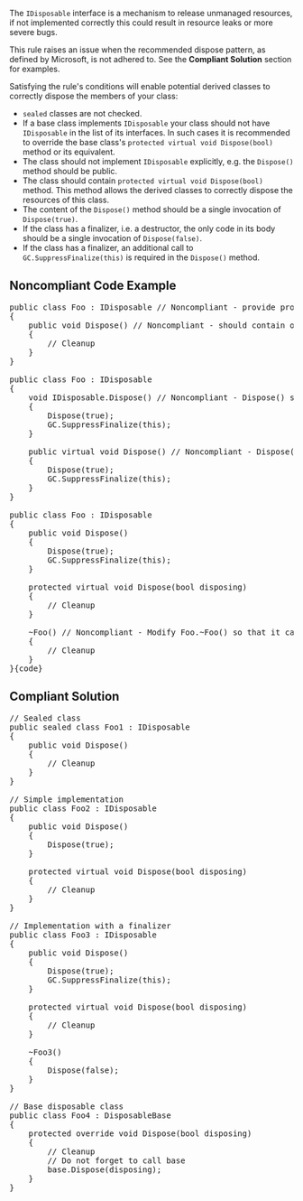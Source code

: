 The `IDisposable` interface is a mechanism to release unmanaged resources, if not implemented correctly this could result in resource
leaks or more severe bugs.

This rule raises an issue when the recommended dispose pattern, as defined by Microsoft, is not adhered to. See the **Compliant
Solution** section for examples.

Satisfying the rule's conditions will enable potential derived classes to correctly dispose the members of your class:

*   `sealed` classes are not checked.
*   If a base class implements `IDisposable` your class should not have `IDisposable` in the list of its interfaces. In such
      cases it is recommended to override the base class's `protected virtual void Dispose(bool)` method or its equivalent.
*   The class should not implement `IDisposable` explicitly, e.g. the `Dispose()` method should be public.
*   The class should contain `protected virtual void Dispose(bool)` method. This method allows the derived classes to correctly dispose
      the resources of this class.
*   The content of the `Dispose()` method should be a single invocation of `Dispose(true)`.
*   If the class has a finalizer, i.e. a destructor, the only code in its body should be a single invocation of `Dispose(false)`.
*   If the class has a finalizer, an additional call to `GC.SuppressFinalize(this)` is required in the `Dispose()` method.

## Noncompliant Code Example

<pre>
public class Foo : IDisposable // Noncompliant - provide protected overridable implementation of Dispose(bool) on Foo or mark the type as sealed.
{
    public void Dispose() // Noncompliant - should contain only a call to Dispose(true) and then GC.SuppressFinalize(this)
    {
        // Cleanup
    }
}

public class Foo : IDisposable
{
    void IDisposable.Dispose() // Noncompliant - Dispose() should be public
    {
        Dispose(true);
        GC.SuppressFinalize(this);
    }

    public virtual void Dispose() // Noncompliant - Dispose() should be sealed
    {
        Dispose(true);
        GC.SuppressFinalize(this);
    }
}

public class Foo : IDisposable
{
    public void Dispose()
    {
        Dispose(true);
        GC.SuppressFinalize(this);
    }

    protected virtual void Dispose(bool disposing)
    {
        // Cleanup
    }

    ~Foo() // Noncompliant - Modify Foo.~Foo() so that it calls Dispose(false) and then returns.
    {
        // Cleanup
    }
}{code}
</pre>

## Compliant Solution

<pre>
// Sealed class
public sealed class Foo1 : IDisposable
{
    public void Dispose()
    {
        // Cleanup
    }
}

// Simple implementation
public class Foo2 : IDisposable
{
    public void Dispose()
    {
        Dispose(true);
    }

    protected virtual void Dispose(bool disposing)
    {
        // Cleanup
    }
}

// Implementation with a finalizer
public class Foo3 : IDisposable
{
    public void Dispose()
    {
        Dispose(true);
        GC.SuppressFinalize(this);
    }

    protected virtual void Dispose(bool disposing)
    {
        // Cleanup
    }

    ~Foo3()
    {
        Dispose(false);
    }
}

// Base disposable class
public class Foo4 : DisposableBase
{
    protected override void Dispose(bool disposing)
    {
        // Cleanup
        // Do not forget to call base
        base.Dispose(disposing);
    }
}
</pre>